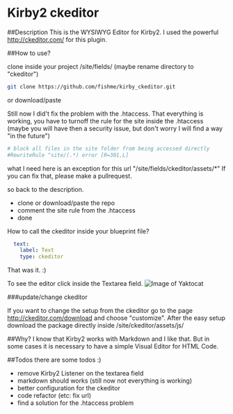# Kirby2 ckeditor

##Description
This is the WYSIWYG Editor for Kirby2.
I used the powerful <http://ckeditor.com/> for this plugin.

##How to use?

clone inside your project /site/fields/ (maybe rename directory to "ckeditor")

```bash
git clone https://github.com/fishme/kirby_ckeditor.git
```
or download/paste 

Still now I did't fix the problem with the .htaccess. 
That everything is working, you have to turnoff the rule for the site inside the .htaccess (maybe you will have then a security issue, but don't worry I will find a way "in the future")

```bash
# block all files in the site folder from being accessed directly
#RewriteRule ^site/(.*) error [R=301,L]
```
what I need here is an exception for this url
"/site/fields/ckeditor/assets/*"
If you can fix that, please make a pullrequest.

so back to the description.

* clone or download/paste the repo
* comment the site rule from the .htaccess
* done

How to call the ckeditor inside your blueprint file?

```yaml
  text:
    label: Text
    type: ckeditor
```

That was it. :)

To see the editor click inside the Textarea field.
![Image of Yaktocat](http://www.fishme.de/github/kirby2_ckeditor.png)


###update/change ckeditor

If you want to change the setup from the ckeditor go to the page <http://ckeditor.com/download> and choose "customize". After the easy setup download the package directly inside /site/ckeditor/assets/js/

##Why?
I know that Kirby2 works with Markdown and I like that. But in some cases it is necessary to have a simple Visual Editor for HTML Code.

##Todos
there are some todos :)

* remove Kirby2 Listener on the textarea field
* markdown should works (still now not everything is working)
* better configuration for the ckeditor
* code refactor (etc: fix url)
* find a solution for the .htaccess problem

